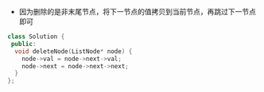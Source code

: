 * 因为删除的是非末尾节点，将下一节点的值拷贝到当前节点，再跳过下一节点即可

```cpp
class Solution {
 public:
  void deleteNode(ListNode* node) {
    node->val = node->next->val;
    node->next = node->next->next;
  }
};
```
